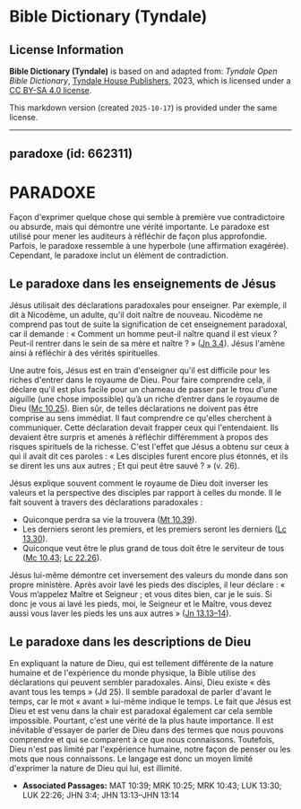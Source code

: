 # Bible Dictionary (Tyndale)

## License Information

**Bible Dictionary (Tyndale)** is based on and adapted from: _Tyndale Open Bible Dictionary_, [Tyndale House Publishers](https://tyndaleopenresources.com/), 2023, which is licensed under a [CC BY-SA 4.0 license](https://creativecommons.org/licenses/by-sa/4.0/legalcode.en).

This markdown version (created `2025-10-17`) is provided under the same license.



--------------------------------

## paradoxe (id: 662311)

PARADOXE
========

Façon d'exprimer quelque chose qui semble à première vue contradictoire ou absurde, mais qui démontre une vérité importante. Le paradoxe est utilisé pour mener les auditeurs à réfléchir de façon plus approfondie. Parfois, le paradoxe ressemble à une hyperbole (une affirmation exagérée). Cependant, le paradoxe inclut un élément de contradiction. 

Le paradoxe dans les enseignements de Jésus
-------------------------------------------

Jésus utilisait des déclarations paradoxales pour enseigner. Par exemple, il dit à Nicodème, un adulte, qu'il doit naître de nouveau. Nicodème ne comprend pas tout de suite la signification de cet enseignement paradoxal, car il demande : « Comment un homme peut\-il naître quand il est vieux ? Peut\-il rentrer dans le sein de sa mère et naître ? » ([Jn 3\.4](https://ref.ly/John3:4)). Jésus l'amène ainsi à réfléchir à des vérités spirituelles.

Une autre fois, Jésus est en train d'enseigner qu'il est difficile pour les riches d'entrer dans le royaume de Dieu. Pour faire comprendre cela, il déclare qu'il est plus facile pour un chameau de passer par le trou d'une aiguille (une chose impossible) qu’à un riche d’entrer dans le royaume de Dieu ([Mc 10\.25](https://ref.ly/Mark10:25)). Bien sûr, de telles déclarations ne doivent pas être comprise au sens immédiat. Il faut comprendre ce qu'elles cherchent à communiquer. Cette déclaration devait frapper ceux qui l'entendaient. Ils devaient être surpris et amenés à réfléchir différemment à propos des risques spirituels de la richesse. C'est l'effet que Jésus a obtenu sur ceux à qui il avait dit ces paroles : « Les disciples furent encore plus étonnés, et ils se dirent les uns aux autres ; Et qui peut être sauvé ? » (v. 26\).

Jésus explique souvent comment le royaume de Dieu doit inverser les valeurs et la perspective des disciples par rapport à celles du monde. Il le fait souvent à travers des déclarations paradoxales :

* Quiconque perdra sa vie la trouvera ([Mt 10\.39](https://ref.ly/Matt10:39)).
* Les derniers seront les premiers, et les premiers seront les derniers ([Lc 13\.30](https://ref.ly/Luke13:30)).
* Quiconque veut être le plus grand de tous doit être le serviteur de tous ([Mc 10\.43](https://ref.ly/Mark10:43); [Lc 22\.26](https://ref.ly/Luke22:26)).

Jésus lui\-même démontre cet inversement des valeurs du monde dans son propre ministère. Après avoir lavé les pieds des disciples, il leur déclare : « Vous m’appelez Maître et Seigneur ; et vous dites bien, car je le suis. Si donc je vous ai lavé les pieds, moi, le Seigneur et le Maître, vous devez aussi vous laver les pieds les uns aux autres » ([Jn 13\.13–14](https://ref.ly/John13:13-John13:14)).

Le paradoxe dans les descriptions de Dieu
-----------------------------------------

En expliquant la nature de Dieu, qui est tellement différente de la nature humaine et de l'expérience du monde physique, la Bible utilise des déclarations qui peuvent sembler paradoxales. Ainsi, Dieu existe « dès avant tous les temps » (Jd 25\). Il semble paradoxal de parler d'avant le temps, car le mot « avant » lui\-même indique le temps. Le fait que Jésus est Dieu et est venu dans la chair est paradoxal également car cela semble impossible. Pourtant, c'est une vérité de la plus haute importance. Il est inévitable d'essayer de parler de Dieu dans des termes que nous pouvons comprendre et qui se comparent à ce que nous connaissons. Toutefois, Dieu n'est pas limité par l'expérience humaine, notre façon de penser ou les mots que nous connaissons. Le langage est donc un moyen limité d'exprimer la nature de Dieu qui lui, est illimité.

* **Associated Passages:** MAT 10:39; MRK 10:25; MRK 10:43; LUK 13:30; LUK 22:26; JHN 3:4; JHN 13:13–JHN 13:14

